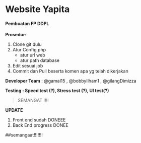# Website Yapita
#### Pembuatan FP DDPL

**Prosedur:** 


1. Clone git dulu
2. Atur Config.php 
   * atur url web
   * atur path database
3. Edit sesuai job
4. Commit dan Pull beserta komen apa yg telah dikerjakan


**Developer Team** : @gamal15 , @bobbyIlham1 , @gilangDimizza



**Testing : Speed test (?), Stress test (?), UI test(?)**

> SEMANGAT !!!!


**UPDATE**

1. Front end sudah DONEEE
2. Back End progress DONEE


##semangaat!!!!!!!




